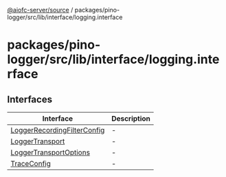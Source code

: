 [@aiofc-server/source](../../../../../../index.md) / packages/pino-logger/src/lib/interface/logging.interface

# packages/pino-logger/src/lib/interface/logging.interface

## Interfaces

| Interface | Description |
| ------ | ------ |
| [LoggerRecordingFilterConfig](interfaces/LoggerRecordingFilterConfig.md) | - |
| [LoggerTransport](interfaces/LoggerTransport.md) | - |
| [LoggerTransportOptions](interfaces/LoggerTransportOptions.md) | - |
| [TraceConfig](interfaces/TraceConfig.md) | - |
